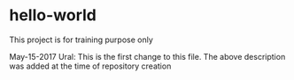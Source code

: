 # hello-world
This project is for training purpose only


May-15-2017 Ural: This is the first change to this file. The above description was added at the time of repository creation
